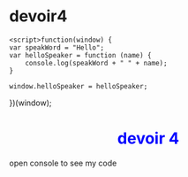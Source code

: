 # devoir4
<!DOCTYPE html>
<html>
<head>
  <meta charset="utf-8">
  <title>Module 4 </title>
  <script src="SpeakHello.js"></script>
  <script src="SpeakGoodBye.js"></script>
  <script src="script.js"></script>
  <script>(function () {

    var names = ["jamal", "ahmed", "souhail", "lina", "hiba", "soukaina", "jihane", "saad", "salah", "alaa"];
    
    for (var i = 0; i < names.length; i++) {
      var firstLetter = names[i].charAt(0).toLowerCase();
    
      if (firstLetter === 'j') {
        byeSpeaker(names[i]);
      }
      else {
        helloSpeaker(names[i]);
      }
    }
    
    })();</script>
    
    <script>(function(window) {
	var speakWord = "Good Bye";
	var byeSpeaker = function (name) {
  		console.log(speakWord + " " + name);
	}
	
	window.byeSpeaker = byeSpeaker;

})(window);</script>

    <script>function(window) {
	var speakWord = "Hello";
	var helloSpeaker = function (name) {
		console.log(speakWord + " " + name);
	}

	window.helloSpeaker = helloSpeaker;

})(window);</script>
</head>
<body>
  <h1 style="color: blue; text-align: center;">devoir 4</h1>
  <p>open console to see my code </p>
</body>
</html>
